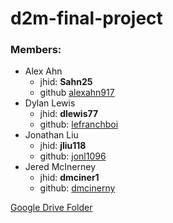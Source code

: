 # d2m-final-project

### Members:
* Alex Ahn
  * jhid: **Sahn25**
  * github [alexahn917](https://github.com/alexahn917)
* Dylan Lewis
  * jhid: **dlewis77**
  * github: [lefranchboi](https://github.com/lefranchboi)
* Jonathan Liu
  * jhid: **jliu118**
  * github: [jonl1096](https://github.com/jonl1096)
* Jered McInerney
  * jhid: **dmciner1**
  * github: [dmcinerny](https://github.com/dmcinerney)

[Google Drive Folder](https://drive.google.com/open?id=0B4ieDXWtATqka0h1VUxPaVFuME0)
